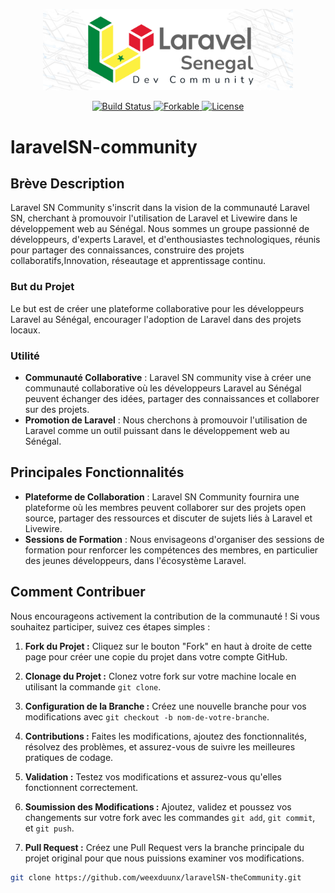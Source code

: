 <p align="center"><a href="https://laravel.com" target="_blank">
<img src="official-Logo-Laravel-SN.png" width="400" alt="Laravel Logo"></a>
</p>

<p align="center">
<a href="https://github.com/laravel/framework/actions">
    <img src="https://github.com/laravel/framework/workflows/tests/badge.svg" alt="Build Status">
</a>
<!-- <a href="https://packagist.org/packages/laravel/framework">
    <img src="https://img.shields.io/packagist/dt/laravel/framework" alt="Total Downloads">
</a> -->
<a href="https://packagist.org/packages/laravel/framework">
    <img src="https://img.shields.io/github/forks/:weexduunx/:laravelSN-theCommunity" alt="Forkable">
</a>
<a href="https://packagist.org/packages/laravel/framework">
    <img src="https://img.shields.io/packagist/l/laravel/framework" alt="License">
</a>
</p>

# laravelSN-community

## Brève Description

Laravel SN Community s'inscrit dans la vision de la communauté Laravel SN, cherchant à promouvoir l'utilisation de Laravel et Livewire dans le développement web au Sénégal. Nous sommes un groupe passionné de développeurs, d'experts Laravel, et d'enthousiastes technologiques, réunis pour partager des connaissances, construire des projets collaboratifs,Innovation, réseautage et apprentissage continu.

### But du Projet

Le but est de créer une plateforme collaborative pour les développeurs Laravel au Sénégal, encourager l'adoption de Laravel dans des projets locaux.

### Utilité

-   **Communauté Collaborative** : Laravel SN community vise à créer une communauté collaborative où les développeurs Laravel au Sénégal peuvent échanger des idées, partager des connaissances et collaborer sur des projets.
-   **Promotion de Laravel** : Nous cherchons à promouvoir l'utilisation de Laravel comme un outil puissant dans le développement web au Sénégal.

## Principales Fonctionnalités

-   **Plateforme de Collaboration** : Laravel SN Community fournira une plateforme où les membres peuvent collaborer sur des projets open source, partager des ressources et discuter de sujets liés à Laravel et Livewire.
-   **Sessions de Formation** : Nous envisageons d'organiser des sessions de formation pour renforcer les compétences des membres, en particulier des jeunes développeurs, dans l'écosystème Laravel.

## Comment Contribuer

Nous encourageons activement la contribution de la communauté ! Si vous souhaitez participer, suivez ces étapes simples :

1. **Fork du Projet :** Cliquez sur le bouton "Fork" en haut à droite de cette page pour créer une copie du projet dans votre compte GitHub.

2. **Clonage du Projet :** Clonez votre fork sur votre machine locale en utilisant la commande `git clone`.

3. **Configuration de la Branche :** Créez une nouvelle branche pour vos modifications avec `git checkout -b nom-de-votre-branche`.

4. **Contributions :** Faites les modifications, ajoutez des fonctionnalités, résolvez des problèmes, et assurez-vous de suivre les meilleures pratiques de codage.

5. **Validation :** Testez vos modifications et assurez-vous qu'elles fonctionnent correctement.

6. **Soumission des Modifications :** Ajoutez, validez et poussez vos changements sur votre fork avec les commandes `git add`, `git commit`, et `git push`.

7. **Pull Request :** Créez une Pull Request vers la branche principale du projet original pour que nous puissions examiner vos modifications.

```bash
git clone https://github.com/weexduunx/laravelSN-theCommunity.git

```
